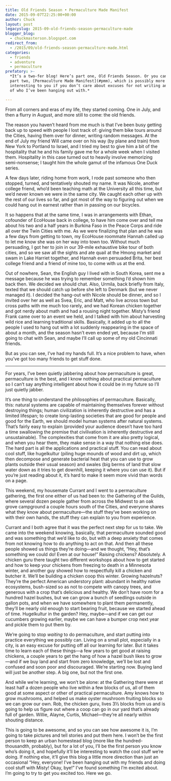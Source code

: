 ```yaml
---
title: Old Friends Season • Permaculture Made Manifest
date: 2015-09-07T22:25:00+00:00
author: Chuck
layout: post
legacyslug: 2015-09-old-friends-season-permaculture-made
blogger_blog:
  - chuckmasterson.blogspot.com
redirect_from:
  - /2015/09/old-friends-season-permaculture-made.html
categories:
  - friends
  - adventure
  - permaculture
prefatory: >-
  *It’s a two-fer blog! Here’s part one, Old Friends Season. Or you can skip to
  part two, [Permaculture Made Manifest](#pmm), which is possibly more
  interesting to you if you don’t care about excuses for not writing and stories
  of who I’ve been hanging out with.*

---
```


From all corners and eras of my life, they started coming. One in July, and
then a flurry in August, and more still to come: the old friends.

The reason you haven’t heard from me much is that I’ve been busy getting back
up to speed with people I lost track of: giving them bike tours around the
Cities, having them over for dinner, writing random messages. At the end of
July my friend Will came over on his way (by plane and train) from New York to
Portland to Israel, and I tried my best to give him a bit of the hospitality
that he and his family gave me for a whole week when I visited them.
Hospitality in this case turned out to heavily involve memorizing
semi-nonsense; I taught him the whole gamut of the infamous One Duck series.

A few days later, riding home from work, I rode past someone who
then stopped, turned, and tentatively shouted my name. It was Nicole, another
college friend, who’d been teaching math at the University all this time, but
we’d never known we were in the same city. We caught each other up with the
rest of our lives so far, and got most of the way to figuring out when we could
hang out in earnest rather than in passing on our bicycles.

It so happens that at the same time, I was in arrangements with Ethan,
cofounder of EcoHouse back in college, to have him come over and tell me about
his two and a half years in Burkina Faso in the Peace Corps and ride all over
the Twin Cities with me. As we were finalizing that plan and he was a few days
from getting to town, my EcoHouse roommate Hannah called up to let me know she
was on her way into town too. Without much persuading, I got her to join in our
39-mile exhaustive bike tour of both cities, and so we saw all the sights and
ate quail at the Hmong market and swam in Lake Harriet together, and Hannah
even persuaded Brita, her best college friend and a friend of mine too, to come
with us at the end.

Out of nowhere, Sean, the English guy I
lived with in South Korea, sent me a message because he was trying to remember
something I’d shown him back then. We decided we should chat. Also, Urmila,
back briefly from Italy, texted that we should catch up before she left to
Denmark (but we never managed it). I decided the hang-out with Nicole should be
dinner, and so I invited over her as well as Svea, Eric, and Matt, who live
across town but cross paths with me much too rarely, and we had Korean chicken
together and got nerdy about math and had a rousing night together. Misty’s
friend Frank came over to an event we held, and I talked with him about
harvesting wild rice and learning traditional skills. Basically, it added up to
all the people I used to hang out with a lot suddenly reappearing in the space
of about a month, and the season hasn’t even ended yet, because I’m still going
to chat with Sean, and maybe I’ll call up some of my old Cincinnati friends.

But as you can see, I’ve had my hands full. It’s a nice problem
to have, when you’ve got too many friends to get stuff done. 

<hr id="pmm" /> 

For years, I’ve been quietly jabbering about how permaculture
is great, permaculture is the best, and I know nothing about practical
permaculture so I can’t say anything intelligent about how it could be in my
future so I’ll just quietly jabber.


It’s one thing to understand the philosophies of permaculture. Basically, this:
natural systems are capable of maintaining themselves forever without
destroying things; human civilization is inherently destructive and has a
limited lifespan; to create long-lasting societies that are good for people and
good for the Earth, we should model human systems after natural systems. That’s
fairly easy to explain (provided your audience doesn’t have too hard a time
swallowing the premise that civilivation is inherently destructive and
unsustainable). The complexities that come from it are also pretty logical, and
when you hear them, they make sense in a way that nothing else does. The hard
part is all the applications and practical stuff. You can read about cool
stuff, like hugelkultur (piling huge mounds of wood and dirt up, which then
decompose and generate bacterial heat that you can use to grow plants outside
their usual season) and swales (big berms of land that slow water down as it
tries to get downhill, keeping it where you can use it). But if you’re just
reading about it, it’s hard to make it seem more vivid than words on a page.

This weekend, my housemate Currant and I went to a permaculture
gathering, the first one either of us had been to: the Gathering of the Guilds,
where several dozen people gather from across the Midwest to an oak grove
campground a couple hours south of the Cities, and everyone shares what they
know about permaculture—the stuff they’ve been working on with their own hands,
the stuff they can explain to you from experience.

Currant
and I both agree that it was the perfect next step for us to take. We came into
the weekend knowing, basically, that permaculture sounded good and was
something that we’d like to do, but with a deep anxiety that comes from not
knowing how to do anything to act on that. And then all these people showed us
things they’re doing—and we thought, “Hey, that’s something we could do! Even
at our house!” Raising chickens? Absolutely. A chicken guru there taught two
different workshops about how to get started and how to keep your chickens from
freezing to death in a Minnesota winter, and another guy showed how to
respectfully kill a chicken and butcher it. We’ll be building a chicken coop
this winter. Growing hazelnuts? They’re the perfect American understory plant:
abundant in healthy native ecosystems, bush-sized so as not to compete with
canopy trees, and generous with a crop that’s delicious and healthy. We don’t
have room for a hundred hazel bushes, but we can grow a bunch of seedlings
outside in gallon pots, and when we have somewhere to plant them permanently,
they’ll be nearly old enough to start bearing fruit, because we started ahead
of time. Hugelkultur in the garden? Hey, maybe—and if we can get our cucumbers
growing earlier, maybe we can have a bumper crop next year and pickle them to
put them by.

We’re going to stop *waiting* to do
permaculture, and start putting into practice everything we possibly can.
Living on a small plot, especially in a city, is an easy excuse for putting off
all our learning for later. But it takes time to learn each of these things—a
few years to get good at raising chickens, a couple years to get the hang of
how a hazel bush likes to grow—and if we buy land and start from zero
knowledge, we’ll be lost and confused and soon poor and discouraged. We’re
starting now. Buying land will just be another step. A big one, but not the
first one.

And while we’re learning, we won’t be alone: at
the Gathering there were at least half a dozen people who live within a few
blocks of us, all of them good at some aspect or other of practical
permaculture. Amy knows how to grow mushrooms, and helped us make oyster
mushroom fruiting blocks so we can grow our own. Rob, the chicken guru, lives
3½ blocks from us and is going to help us figure out where a coop can go in our
yard that’s already full of garden. Willie, Alayne, Curtis, Michael—they’re all
nearly within shouting distance.

This is going to be awesome,
and so you can see how awesome it is, I’m going to take pictures and tell
stories and put them here. I won’t be the first person to keep an urban
homestead blog (more like the hundred-thousandth, probably), but for a lot of
you, I’ll be the first person you know who’s doing it, and hopefully it’ll be
interesting to watch the cool stuff we’re doing. If nothing else, it’ll give
this blog a little more direction than just an occasional “Hey, everyone! I’ve
been hanging out with my friends and doing cool stuff with Misty! Okay, bye!”
I’ve found something I’m excited about. I’m going to try to get you excited
too. Here we go. 
